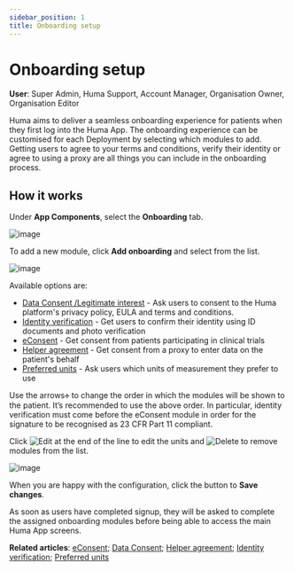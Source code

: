 ```yaml
---
sidebar_position: 1
title: Onboarding setup 
---
```

# Onboarding setup
**User**: Super Admin, Huma Support, Account Manager, Organisation Owner, Organisation Editor

Huma aims to deliver a seamless onboarding experience for patients when they first log into the Huma App. The onboarding experience can be customised for each Deployment by selecting which modules to add. Getting users to agree to your terms and conditions, verify their identity or agree to using a proxy are all things you can include in the onboarding process. 
## How it works​
Under **App Components**, select the **Onboarding** tab.

![image](./assets/onboarding01.png)

To add a new module, click **Add onboarding** and select from the list. 

![image](./assets/onboarding02.png)

Available options are:
- [Data Consent /Legitimate interest](./data-consent.md) - Ask users to consent to the Huma platform's privacy policy, EULA and terms and conditions.
- [Identity verification](./identity-verification.md) - Get users to confirm their identity using ID documents and photo verification
- [eConsent](./econsent.md) - Get consent from patients participating in clinical trials
- [Helper agreement](./helper-agreement.md) - Get consent from a proxy to enter data on the patient's behalf
- [Preferred units](./preferred-units.md) - Ask users which units of measurement they prefer to use 

Use the arrows🕂 to change the order in which the modules will be shown to the patient. It’s recommended to use the above order. In particular, identity verification must come before the eConsent module in order for the signature to be recognised as 23 CFR Part 11 compliant.

Click ![Edit](./assets/Edit.png) at the end of the line to edit the units and ![Delete](./assets/Bin.png) to remove modules from the list.

![image](./assets/onboarding03.png)

When you are happy with the configuration, click the button to **Save changes**.

As soon as users have completed signup, they will be asked to complete the assigned onboarding modules before being able to access the main Huma App screens.

**Related articles**: [eConsent](./econsent.md); [Data Consent](./data-consent.md); [Helper agreement](./helper-agreement.md); [Identity verification](./identity-verification.md); [Preferred units](./preferred-units.md)

